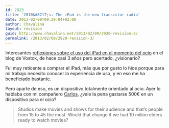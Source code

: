 ```yaml
---
id: 2923
title: '2010&#8217;s: The iPad is the new transistor radio'
date: 2013-02-09T09:29:04+02:00
author: Chavalina
layout: revision
guid: http://www.chavalina.net/2013/02/09/2920-revision-3/
permalink: /2013/02/09/2920-revision-3/
---
```

Interesantes [reflexiones sobre el uso del iPad en el momento del ocio](http://www.vostok.es/blog/the-ipad-is-the-new-transistor-radio) en el blog de Vostok, de hace casi 3 años pero acertado, ¿visionario?

Fui muy reticente a comprar el iPad, más que por gusto lo hice porque para mi trabajo necesito conocer la experiencia de uso, y en eso me ha beneficiado bastante.

Pero aparte de eso, es un dispositivo totalmente orientado al ocio. Ayer lo hablaba con mi compañero [Carlos](http://twitter.com/matallo), ¿vale la pena gastarse 500€ en un dispositivo para el ocio?

> Studios make movies and shows for their audience and that’s people from 15 to 45 the most. Would that change if we had 10 milion elders ready to watch movies?